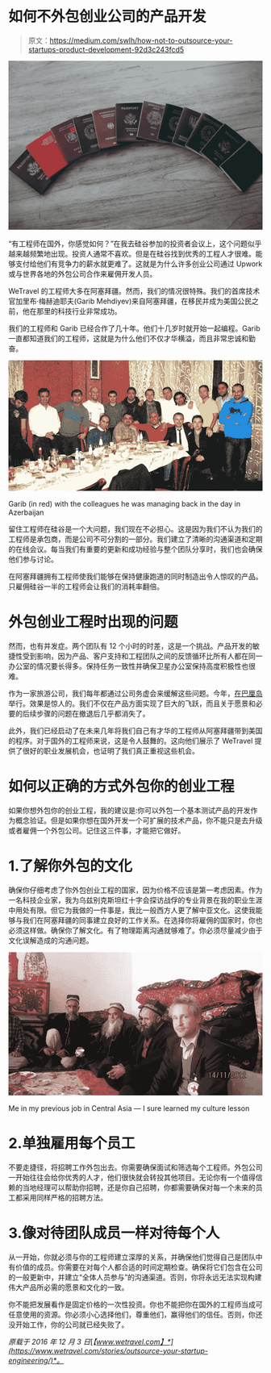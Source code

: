 # 如何不外包创业公司的产品开发

> 原文：<https://medium.com/swlh/how-not-to-outsource-your-startups-product-development-92d3c243fcd5>

![](img/7980718e7c378dd0ebbab9362d876c67.png)

“有工程师在国外，你感觉如何？”在我去硅谷参加的投资者会议上，这个问题似乎越来越频繁地出现。投资人通常不喜欢。但是在硅谷找到优秀的工程人才很难。能够支付给他们有竞争力的薪水就更难了。这就是为什么许多创业公司通过 Upwork 或与世界各地的外包公司合作来雇佣开发人员。

WeTravel 的工程师大多在阿塞拜疆。然而，我们的情况很特殊。我们的首席技术官加里布·梅赫迪耶夫(Garib Mehdiyev)来自阿塞拜疆，在移民并成为美国公民之前，他在那里的科技行业非常成功。

我们的工程师和 Garib 已经合作了几十年。他们十几岁时就开始一起编程。Garib 一直都知道我们的工程师，这就是为什么他们不仅才华横溢，而且非常忠诚和勤奋。

![](img/dc721f483c41afda07f175a0f0581076.png)

Garib (in red) with the colleagues he was managing back in the day in Azerbaijan

留住工程师在硅谷是一个大问题，我们现在不必担心。这是因为我们不认为我们的工程师是承包商，而是公司不可分割的一部分。我们建立了清晰的沟通渠道和定期的在线会议。每当我们有重要的更新和成功经验与整个团队分享时，我们也会确保他们参与讨论。

在阿塞拜疆拥有工程师使我们能够在保持健康跑道的同时制造出令人惊叹的产品。只雇佣硅谷一半的工程师会让我们的消耗率翻倍。

# 外包创业工程时出现的问题

然而，也有并发症。两个团队有 12 个小时的时差，这是一个挑战。产品开发的敏捷性受到影响，因为产品、客户支持和工程团队之间的反馈循环比所有人都在同一办公室的情况要长得多。保持任务一致性并确保卫星办公室保持高度积极性也很难。

作为一家旅游公司，我们每年都通过公司务虚会来缓解这些问题。今年，[在巴厘岛](https://www.wetravel.com/stories/company-retreat-bali/)举行。效果是惊人的。我们不仅在产品方面实现了巨大的飞跃，而且关于愿景和必要的后续步骤的问题在撤退后几乎都消失了。

此外，我们已经启动了在未来几年将我们自己有才华的工程师从阿塞拜疆带到美国的程序。对于国外的工程师来说，这是令人鼓舞的。这向他们展示了 WeTravel 提供了很好的职业发展机会，也证明了我们真正重视这些机会。

# 如何以正确的方式外包你的创业工程

如果你想外包你的创业工程，我的建议是:你可以外包一个基本测试产品的开发作为概念验证。但是如果你想在国外开发一个可扩展的技术产品，你不能只是去升级或者雇佣一个外包公司。记住这三件事，才能把它做好。

# 1.了解你外包的文化

确保你仔细考虑了你外包创业工程的国家，因为价格不应该是第一考虑因素。作为一名科技企业家，我为乌兹别克斯坦红十字会探访战俘的专业背景在我的职业生涯中用处有限。但它为我做的一件事是，我比一般西方人更了解中亚文化。这使我能够与我们在阿塞拜疆的同事建立良好的工作关系。在选择你将雇佣的国家时，你也必须这样做。确保你了解文化。有了物理距离沟通就够难了。你必须尽量减少由于文化误解造成的沟通问题。

![](img/a74106b452c982009f21101b1145391e.png)

Me in my previous job in Central Asia — I sure learned my culture lesson

# 2.单独雇用每个员工

不要走捷径，将招聘工作外包出去。你需要确保面试和筛选每个工程师。外包公司一开始往往会给你优秀的人才，他们很快就会转投其他项目。无论你有一个值得信赖的当地经理可以帮助你招聘，还是你自己招聘，你都需要确保对每一个未来的员工都采用同样严格的招聘方法。

# 3.像对待团队成员一样对待每个人

从一开始，你就必须与你的工程师建立深厚的关系，并确保他们觉得自己是团队中有价值的成员。你需要在对每个人都合适的时间定期检查。确保将它们包含在公司的一般更新中，并建立“全体人员参与”的沟通渠道。否则，你将永远无法实现构建伟大产品所必需的愿景和文化的一致。

你不能把发展看作是固定价格的一次性投资。你也不能把你在国外的工程师当成可任意使用的资源。你必须小心选择他们，尊重他们，赢得他们的信任。否则，你还没开始工作，你的公司就已经失败了。

*原载于 2016 年 12 月 3 日*[*【www.wetravel.com】*](https://www.wetravel.com/stories/outsource-your-startup-engineering/)*。*